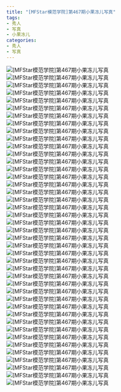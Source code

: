 ```yaml
---
title: "[MFStar模范学院]第467期小果冻儿写真"
tags: 
- 秀人
- 写真
- 小果冻儿
categories:
- 秀人
- 写真
---
```


![[MFStar模范学院]第467期小果冻儿写真](https://img.ilovese.xyz/1734719126356.webp)
![[MFStar模范学院]第467期小果冻儿写真](https://img.ilovese.xyz/1734719127764.webp)
![[MFStar模范学院]第467期小果冻儿写真](https://img.ilovese.xyz/1734719129572.webp)
![[MFStar模范学院]第467期小果冻儿写真](https://img.ilovese.xyz/1734719131290.webp)
![[MFStar模范学院]第467期小果冻儿写真](https://img.ilovese.xyz/1734719133002.webp)
![[MFStar模范学院]第467期小果冻儿写真](https://img.ilovese.xyz/1734719134356.webp)
![[MFStar模范学院]第467期小果冻儿写真](https://img.ilovese.xyz/1734719136187.webp)
![[MFStar模范学院]第467期小果冻儿写真](https://img.ilovese.xyz/1734719137745.webp)
![[MFStar模范学院]第467期小果冻儿写真](https://img.ilovese.xyz/1734719139500.webp)
![[MFStar模范学院]第467期小果冻儿写真](https://img.ilovese.xyz/1734719141472.webp)
![[MFStar模范学院]第467期小果冻儿写真](https://img.ilovese.xyz/1734719143406.webp)
![[MFStar模范学院]第467期小果冻儿写真](https://img.ilovese.xyz/1734719145155.webp)
![[MFStar模范学院]第467期小果冻儿写真](https://img.ilovese.xyz/1734719146895.webp)
![[MFStar模范学院]第467期小果冻儿写真](https://img.ilovese.xyz/1734719148124.webp)
![[MFStar模范学院]第467期小果冻儿写真](https://img.ilovese.xyz/1734719150092.webp)
![[MFStar模范学院]第467期小果冻儿写真](https://img.ilovese.xyz/1734719151795.webp)
![[MFStar模范学院]第467期小果冻儿写真](https://img.ilovese.xyz/1734719153325.webp)
![[MFStar模范学院]第467期小果冻儿写真](https://img.ilovese.xyz/1734719154670.webp)
![[MFStar模范学院]第467期小果冻儿写真](https://img.ilovese.xyz/1734719156545.webp)
![[MFStar模范学院]第467期小果冻儿写真](https://img.ilovese.xyz/1734719158282.webp)
![[MFStar模范学院]第467期小果冻儿写真](https://img.ilovese.xyz/1734719159888.webp)
![[MFStar模范学院]第467期小果冻儿写真](https://img.ilovese.xyz/1734719161357.webp)
![[MFStar模范学院]第467期小果冻儿写真](https://img.ilovese.xyz/1734719163341.webp)
![[MFStar模范学院]第467期小果冻儿写真](https://img.ilovese.xyz/1734719165205.webp)
![[MFStar模范学院]第467期小果冻儿写真](https://img.ilovese.xyz/1734719166398.webp)
![[MFStar模范学院]第467期小果冻儿写真](https://img.ilovese.xyz/1734719168024.webp)
![[MFStar模范学院]第467期小果冻儿写真](https://img.ilovese.xyz/1734719169336.webp)
![[MFStar模范学院]第467期小果冻儿写真](https://img.ilovese.xyz/1734719171071.webp)
![[MFStar模范学院]第467期小果冻儿写真](https://img.ilovese.xyz/1734719172913.webp)
![[MFStar模范学院]第467期小果冻儿写真](https://img.ilovese.xyz/1734719174133.webp)
![[MFStar模范学院]第467期小果冻儿写真](https://img.ilovese.xyz/1734719175926.webp)
![[MFStar模范学院]第467期小果冻儿写真](https://img.ilovese.xyz/1734719177087.webp)
![[MFStar模范学院]第467期小果冻儿写真](https://img.ilovese.xyz/1734719178898.webp)
![[MFStar模范学院]第467期小果冻儿写真](https://img.ilovese.xyz/1734719180749.webp)
![[MFStar模范学院]第467期小果冻儿写真](https://img.ilovese.xyz/1734719182557.webp)
![[MFStar模范学院]第467期小果冻儿写真](https://img.ilovese.xyz/1734719184486.webp)
![[MFStar模范学院]第467期小果冻儿写真](https://img.ilovese.xyz/1734719186246.webp)
![[MFStar模范学院]第467期小果冻儿写真](https://img.ilovese.xyz/1734719188014.webp)
![[MFStar模范学院]第467期小果冻儿写真](https://img.ilovese.xyz/1734719189801.webp)
![[MFStar模范学院]第467期小果冻儿写真](https://img.ilovese.xyz/1734719191725.webp)
![[MFStar模范学院]第467期小果冻儿写真](https://img.ilovese.xyz/1734719193570.webp)
![[MFStar模范学院]第467期小果冻儿写真](https://img.ilovese.xyz/1734719195354.webp)
